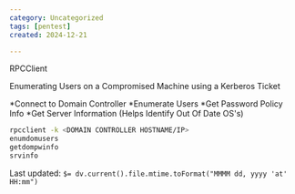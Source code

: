 ```yaml
---
category: Uncategorized
tags: [pentest]
created: 2024-12-21

---
```

RPCClient

Enumerating Users on a Compromised Machine using a Kerberos Ticket

*Connect to Domain Controller
*Enumerate Users
*Get Password Policy Info
*Get Server Information (Helps Identify Out Of Date OS's)

~~~bash
rpcclient -k <DOMAIN CONTROLLER HOSTNAME/IP>
enumdomusers
getdompwinfo
srvinfo
~~~


Last updated: `$= dv.current().file.mtime.toFormat("MMMM dd, yyyy 'at' HH:mm")`
